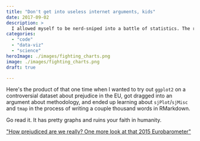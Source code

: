 ```yaml
---
title: "Don't get into useless internet arguments, kids"
date: 2017-09-02
description: >
  I allowed myself to be nerd-sniped into a battle of statistics. The result is a blog post about prejudice in the EU, with a lot of pretty graphs.
categories:
  - "code"
  - "data-viz"
  - "science"
heroImage: ./images/fighting_charts.png
image: ./images/fighting_charts.png
draft: true

---
```


Here's the product of that one time when I wanted to try out `ggplot2` on a controversial dataset about prejudice in the EU, got dragged into an argument about methodology, and ended up learning about `sjPlot`/`sjMisc` and `tmap` in the process of writing a couple thousand words in RMarkdown.

Go read it. It has pretty graphs and ruins your faith in humanity.

["How prejudiced are we really? One more look at that 2015 Eurobarometer"](http://simon.podhajsky.net/eurobarometer-2015-analysis/)
